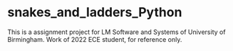 # snakes_and_ladders_Python
This is a assignment project for LM Software and Systems of University of Birmingham.
Work of 2022 ECE student, for reference only.
